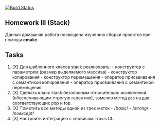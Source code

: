 [![Build Status](https://travis-ci.org/SimonRussia/HW_Stack_03.svg?branch=master)](https://travis-ci.org/SimonRussia/HW_Stack_03)
## Homework III (Stack)
Данная домашняя работа посвящена изучению сборки проектов при помощи **cmake**.

## Tasks
1. [X] Для шаблонного класса stack реализовать:
       - конструктор с параметром (размер выделяемого массива)
       - конструктор копирования
       - конструктор перемещения
       - оператор присваивания с семантикой копирования
       - оператор присваивания с семантикой перемещения
2. [X] Сделать класс stack безопасным относительно исключений (обеспечивающим строгую гарантию), заменив метод `pop` на два соответствующих pop и top.
3. [X] Пометить все методы одной из трех меток
       - /*basic*/
       - /*strong*/
       - /*noexcept*/
4. [X] Настроить интеграцию с сервисом Travis CI.
